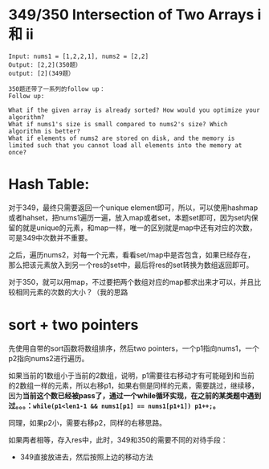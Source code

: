 # 349/350 Intersection of Two Arrays i 和 ii
```
Input: nums1 = [1,2,2,1], nums2 = [2,2]
Output: [2,2](350题）
output: [2](349题）
```

```
350题还带了一系列的follow up：
Follow up:

What if the given array is already sorted? How would you optimize your algorithm?
What if nums1's size is small compared to nums2's size? Which algorithm is better?
What if elements of nums2 are stored on disk, and the memory is limited such that you cannot load all elements into the memory at once?
```
# Hash Table:
对于349，最终只需要返回一个unique element即可，所以，可以使用hashmap或者hahset，把nums1遍历一遍，放入map或者set，本题set即可，因为set内保留的就是unique的元素，和map一样，唯一的区别就是map中还有对应的次数，可是349中次数并不重要。

之后，遍历nums2，对每一个元素，看看set/map中是否包含，如果已经存在，那么把该元素放入到另一个res的set中，最后将res的set转换为数组返回即可。

对于350，就可以用map，不过要把两个数组对应的map都求出来才可以，并且比较相同元素的次数的大小？（我的思路

# sort + two pointers
先使用自带的sort函数将数组排序，然后two pointers，一个p1指向nums1，一个p2指向nums2进行遍历。

如果当前的1数组小于当前的2数组，说明，p1需要往右移动才有可能碰到和当前的2数组一样的元素，所以右移p1，如果右侧是同样的元素，需要跳过，继续移，因为**当前这个数已经被pass了，通过一个while循环实现，在之前的某类题中遇到过。。。：```while(p1<len1-1 && nums1[p1] == nums1[p1+1]) p1++;```。**

同理，如果p2小，需要右移p2，同样的右移思路。

如果两者相等，存入res中，此时，349和350的需要不同的对待手段：
* 349直接放进去，然后按照上边的移动方法
